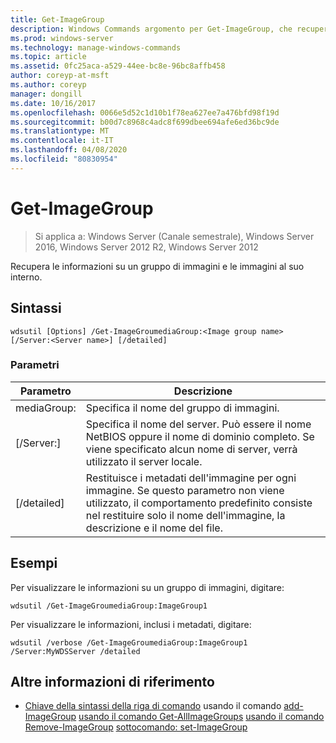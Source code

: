 ```yaml
---
title: Get-ImageGroup
description: Windows Commands argomento per Get-ImageGroup, che recupera le informazioni su un gruppo di immagini e le immagini al suo interno.
ms.prod: windows-server
ms.technology: manage-windows-commands
ms.topic: article
ms.assetid: 0fc25aca-a529-44ee-bc8e-96bc8affb458
author: coreyp-at-msft
ms.author: coreyp
manager: dongill
ms.date: 10/16/2017
ms.openlocfilehash: 0066e5d52c1d10b1f78ea627ee7a476bfd98f19d
ms.sourcegitcommit: b00d7c8968c4adc8f699dbee694afe6ed36bc9de
ms.translationtype: MT
ms.contentlocale: it-IT
ms.lasthandoff: 04/08/2020
ms.locfileid: "80830954"
---
```

# <a name="get-imagegroup"></a>Get-ImageGroup

>Si applica a: Windows Server (Canale semestrale), Windows Server 2016, Windows Server 2012 R2, Windows Server 2012

Recupera le informazioni su un gruppo di immagini e le immagini al suo interno.

## <a name="syntax"></a>Sintassi
```
wdsutil [Options] /Get-ImageGroumediaGroup:<Image group name> [/Server:<Server name>] [/detailed]
```
### <a name="parameters"></a>Parametri
|Parametro|Descrizione|
|-------|--------|
mediaGroup:<Image group name>|Specifica il nome del gruppo di immagini.|
|[/Server:<Server name>]|Specifica il nome del server. Può essere il nome NetBIOS oppure il nome di dominio completo. Se viene specificato alcun nome di server, verrà utilizzato il server locale.|
|[/detailed]|Restituisce i metadati dell'immagine per ogni immagine. Se questo parametro non viene utilizzato, il comportamento predefinito consiste nel restituire solo il nome dell'immagine, la descrizione e il nome del file.|
## <a name="examples"></a><a name=BKMK_examples></a>Esempi
Per visualizzare le informazioni su un gruppo di immagini, digitare:
```
wdsutil /Get-ImageGroumediaGroup:ImageGroup1
```
Per visualizzare le informazioni, inclusi i metadati, digitare:
```
wdsutil /verbose /Get-ImageGroumediaGroup:ImageGroup1 /Server:MyWDSServer /detailed
```
## <a name="additional-references"></a>Altre informazioni di riferimento
- [Chiave della sintassi della riga di comando](command-line-syntax-key.md)
usando il comando [add-ImageGroup](using-the-add-imagegroup-command.md)
[usando il comando Get-AllImageGroups](using-the-get-allimagegroups-command.md)
[usando il comando Remove-ImageGroup](using-the-remove-imagegroup-command.md)
[sottocomando: set-ImageGroup](subcommand-set-imagegroup.md)

